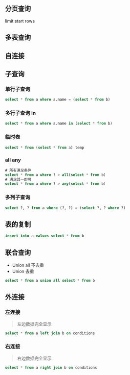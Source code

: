 ## 分页查询

limit start rows

## 多表查询

## 自连接
  
## 子查询

### 单行子查询

```sql
select * from a where a.name = (select * from b)
```

### 多行子查询 in

```sql
select * from a where a.name in (select * from b)
```

### 临时表

```sql
select * from (select * from a) temp
```

### all any

```sql
# 所有满足条件
select * from a where ? > all(select * from b)
# 满足其一即可
select * from a where ? > any(select * from b)
```

### 多列子查询

```sql
select ?, ? from a where (?, ?) = (select ?, ? where ?)
```

## 表的复制

```sql
insert into a values select * from b
```

## 联合查询

- Union all 不去重
- Union 去重

```sql
select * from a union all select * from b
```

## 外连接

### 左连接
  
> 左边数据完全显示

```sql
select * from a left join b on conditions
```

### 右连接

> 右边数据完全显示

```sql
select * from a right join b on conditions
```
